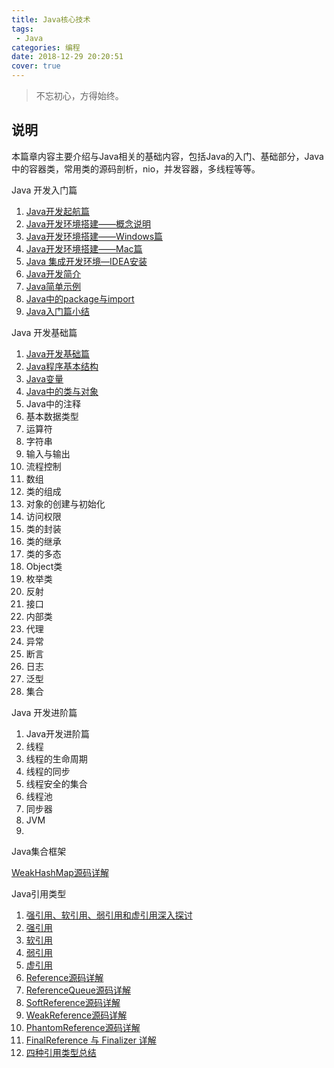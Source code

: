 ```yaml
---
title: Java核心技术
tags: 
 - Java
categories: 编程
date: 2018-12-29 20:20:51
cover: true
---
```


> 不忘初心，方得始终。

## 说明

本篇章内容主要介绍与Java相关的基础内容，包括Java的入门、基础部分，Java中的容器类，常用类的源码剖析，nio，并发容器，多线程等等。

<LabelBlock>Java 开发入门篇  </LabelBlock>

1. [Java开发起航篇](../java/introduction/java-started.html)
2. [Java开发环境搭建——概念说明](../java/introduction/java-environment.html)
3. [Java开发环境搭建——Windows篇](../java/introduction/java-environment-windows.html)
4. [Java开发环境搭建——Mac篇](../java/introduction/java-environment-mac.html)
5. [Java 集成开发环境—IDEA安装](../java/introduction/java-ide.html)
6. [Java开发简介](../java/introduction/java-introduction.html)
7. [Java简单示例](../java/introduction/java-simple-example.html)
8. [Java中的package与import](../java/introduction/java-package.html)
9. [Java入门篇小结](../java/introduction/java-primer-conclusion.html)

<LabelBlock>Java 开发基础篇  </LabelBlock>

1. [Java开发基础篇](../java/basic/java-basic.html)
2. [Java程序基本结构](../java/basic/java-simple-structure.html)
3. [Java变量](../java/basic/java-variable.html)
4. [Java中的类与对象](../java/basic/java-class.html)
5. Java中的注释
6. 基本数据类型
7. 运算符
8. 字符串
9. 输入与输出
10. 流程控制
11. 数组
12. 类的组成
13. 对象的创建与初始化
14. 访问权限
15. 类的封装
16. 类的继承
17. 类的多态
18. Object类
19. 枚举类
20. 反射
21. 接口
22. 内部类
23. 代理
24. 异常
25. 断言
26. 日志
27. 泛型
28. 集合

<LabelBlock>Java 开发进阶篇  </LabelBlock>

1. Java开发进阶篇
2. 线程
3. 线程的生命周期
4. 线程的同步
5. 线程安全的集合
6. 线程池
7. 同步器
8. JVM
9. 

<LabelBlock>Java集合框架  </LabelBlock>

[WeakHashMap源码详解](../java/collections/weakhashmap-code-detail.html)

<LabelBlock>Java引用类型  </LabelBlock>

1. [强引用、软引用、弱引用和虚引用深入探讨](../java/reference/four-kinds-of-reference.html)
2. [强引用](../java/reference/strong-reference.html)
3. [软引用](../java/reference/soft-reference.html)
4. [弱引用](../java/reference/weak-reference.html)
5. [虚引用](../java/reference/phantom-reference.html)
6. [Reference源码详解](../java/reference/reference-code-detail.html)
7. [ReferenceQueue源码详解](../java/reference/reference-queue-code-detail.html)
8. [SoftReference源码详解](../java/reference/soft-reference-code-detail.html)
9. [WeakReference源码详解](../java/reference/weak-reference-code-detail.html)
10. [PhantomReference源码详解](../java/reference/phantom-reference-code-detail.html)
11. [FinalReference 与 Finalizer 详解](../java/reference/final-reference-code-detail.html)
12. [四种引用类型总结](../java/reference/reference-summary.html)
